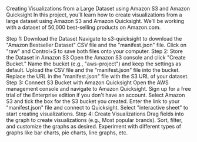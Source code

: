 Creating Visualizations from a Large Dataset using Amazon S3 and Amazon Quicksight
In this project, you'll learn how to create visualizations from a large dataset using Amazon S3 and Amazon Quicksight. We'll be working with a dataset of 50,000 best-selling products on Amazon.com.

Step 1: Download the Dataset
Navigate to s3-quicksight to download the "Amazon Bestseller Dataset" CSV file and the "manifest.json" file.
Click on "raw" and Control+S to save both files onto your computer.
Step 2: Store the Dataset in Amazon S3
Open the Amazon S3 console and click "Create Bucket."
Name the bucket (e.g., "aws-project") and keep the settings as default.
Upload the CSV file and the "manifest.json" file into the bucket.
Replace the URL in the "manifest.json" file with the S3 URL of your dataset.
Step 3: Connect S3 Bucket with Amazon Quicksight
Open the AWS management console and navigate to Amazon Quicksight.
Sign up for a free trial of the Enterprise edition if you don't have an account.
Select Amazon S3 and tick the box for the S3 bucket you created.
Enter the link to your "manifest.json" file and connect to Quicksight.
Select "interactive sheet" to start creating visualizations.
Step 4: Create Visualizations
Drag fields into the graph to create visualizations (e.g., Most popular brands).
Sort, filter, and customize the graphs as desired.
Experiment with different types of graphs like bar charts, pie charts, line graphs, etc.
